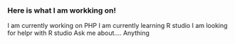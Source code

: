 ### Here is what I am workking on! 
I am currently working on PHP
I am currently learning R studio
I am looking for helpr with R studio
Ask me about.... Anything
